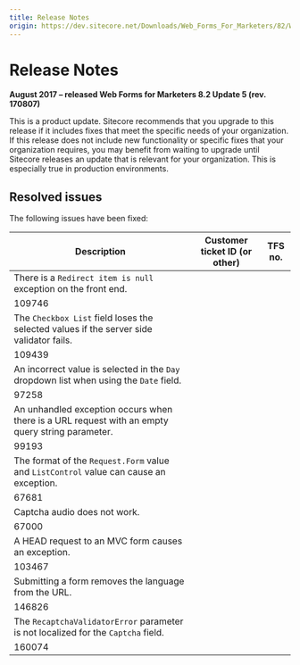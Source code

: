 ```yaml
---
title: Release Notes
origin: https://dev.sitecore.net/Downloads/Web_Forms_For_Marketers/82/Web_Forms_For_Marketers_82_Update5/Release_Notes
---
```


# Release Notes

**August 2017 – released Web Forms for Marketers 8.2 Update 5 (rev. 170807)**

This is a product update. Sitecore recommends that you upgrade to this release if it includes fixes that meet the specific needs of your organization. If this release does not include new functionality or specific fixes that your organization requires, you may benefit from waiting to upgrade until Sitecore releases an update that is relevant for your organization. This is especially true in production environments.

## Resolved issues

The following issues have been fixed:

 | Description | Customer ticket ID (or other) | TFS no. |
 | --- | --- | --- |
 | There is a `Redirect item is null` exception on the front end.​ |   
 | 109746 |
 | ​The `Checkbox List` field loses the selected values if the server side validator fails.​ |   
 | 109439 |
 | An incorrect value is selected in the `Day` dropdown list when using the `Date` field.​ |   
 | 97258 |
 | ​An unhandled exception occurs when there is a URL request with an empty query string parameter.​ |   
 | 99193 |
 | The format of the `Request.Form` value and `ListControl` value can cause an exception. |   
 | 67681 |
 | ​Captcha audio does not work​. |   
 | 67000 |
 | ​A HEAD request to an MVC form causes an exception​. |   
 | 103467 |
 | Submitting a form removes the language from the URL.​ |   
 | 146826 |
 | The ​`RecaptchaValidatorError` parameter is not localized for the `Captcha` field​. |   
 | 160074 |
